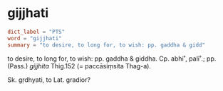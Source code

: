 # gijjhati

``` toml
dict_label = "PTS"
word = "gijjhati"
summary = "to desire, to long for, to wish: pp. gaddha & gidd"
```

to desire, to long for, to wish: pp. gaddha & giddha. Cp. abhi˚, pali˚.; pp. (Pass.) *gijjhita* Thig.152 (= paccāsiṃsita Thag\-a).

Sk. gṛdhyati, to Lat. gradior?

